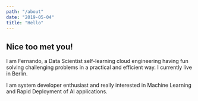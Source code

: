 ```yaml
---
path: "/about"
date: "2019-05-04"
title: "Hello"
--- 
```


## Nice too met you! 

I am <span class="colored-text_1">Fernando</span>, a Data Scientist self-learning cloud engineering having fun solving challenging problems in a practical and efficient way. I currently live in <span class="colored-text_1">Berlin</span>. 

I am system developer enthusiast and really interested in <span class="colored-text_3">Machine Learning</span> and Rapid Deployment of <span class="colored-text_3">AI applications</span>. 

